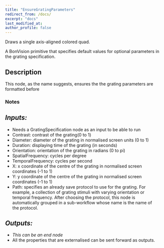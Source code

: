 ```yaml
---
title: "EnsureGratingParameters"
redirect_from: /docs/
excerpt: "docs"
last_modified_at: 
author_profile: false
---
```


Draws a single axis-aligned colored quad.

A BonVision primitive that specifies default values for optional parameters in the grating specification.

## Description
This node, as the name suggests, ensures the the grating parameters are formatted before

### Notes


## _Inputs:_ 
* Needs a GratingSpecification node as an input to be able to run
* Contrast: contrast of the grating(0 to 1)
* Diameter: diameter of the grating in normalised screen units (0 to 1)
* Duration: displaying time of the grating (in seconds)
* Orientation: orientation of the grating in radians (0 to pi)
* SpatialFrequency: cycles per degree 
* TemporalFrequency: cycles per second 
* X: x coordinate of the centre of the grating in normalised screen coordinates (-1 to 1)
* Y: y coordinate of the centre of the grating in normalised screen coordinates (-1 to 1)
* Path: specifies an already save protocol to use for the grating. For example, a collection of grating stimuli with varying orientation or temporal frequency. After choosing the protocol, this node is automatically grouped in a sub-workflow whose name is the name of the protocol. 

## _Outputs:_
* _This can be an end node_
* All the properties that are externalised can be sent forward as outputs.
